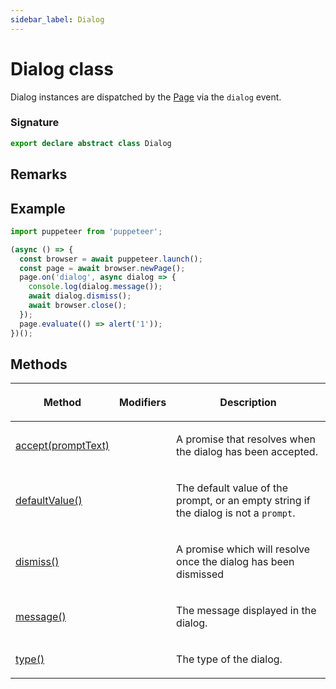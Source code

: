 ```yaml
---
sidebar_label: Dialog
---
```


# Dialog class

Dialog instances are dispatched by the [Page](./puppeteer.page.md) via the `dialog` event.

### Signature

```typescript
export declare abstract class Dialog
```

## Remarks

## Example

```ts
import puppeteer from 'puppeteer';

(async () => {
  const browser = await puppeteer.launch();
  const page = await browser.newPage();
  page.on('dialog', async dialog => {
    console.log(dialog.message());
    await dialog.dismiss();
    await browser.close();
  });
  page.evaluate(() => alert('1'));
})();
```

## Methods

<table><thead><tr><th>

Method

</th><th>

Modifiers

</th><th>

Description

</th></tr></thead>
<tbody><tr><td>

<span id="accept">[accept(promptText)](./puppeteer.dialog.accept.md)</span>

</td><td>

</td><td>

A promise that resolves when the dialog has been accepted.

</td></tr>
<tr><td>

<span id="defaultvalue">[defaultValue()](./puppeteer.dialog.defaultvalue.md)</span>

</td><td>

</td><td>

The default value of the prompt, or an empty string if the dialog is not a `prompt`.

</td></tr>
<tr><td>

<span id="dismiss">[dismiss()](./puppeteer.dialog.dismiss.md)</span>

</td><td>

</td><td>

A promise which will resolve once the dialog has been dismissed

</td></tr>
<tr><td>

<span id="message">[message()](./puppeteer.dialog.message.md)</span>

</td><td>

</td><td>

The message displayed in the dialog.

</td></tr>
<tr><td>

<span id="type">[type()](./puppeteer.dialog.type.md)</span>

</td><td>

</td><td>

The type of the dialog.

</td></tr>
</tbody></table>

